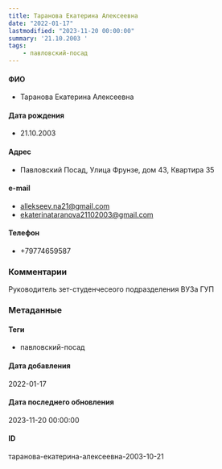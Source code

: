 ```yaml
---
title: Таранова Екатерина Алексеевна
date: "2022-01-17"
lastmodified: "2023-11-20 00:00:00"
summary: '21.10.2003 '
tags: 
    - павловский-посад
---
```

<!--# pp1-->
<!--## Фигурант-->
<!--### Личные данные-->
#### ФИО
- Таранова Екатерина Алексеевна
#### Дата рождения
- 21.10.2003
#### Адрес
- Павловский Посад, Улица Фрунзе, дом 43, Квартира 35
#### e-mail
- allekseev.na21@gmail.com
-  ekaterinataranova21102003@gmail.com
#### Телефон
- +79774659587
### Комментарии
Руководитель зет-студенчесеого подразделения ВУЗа ГУП
### Метаданные
#### Теги
- павловский-посад
#### Дата добавления
2022-01-17
#### Дата последнего обновления
2023-11-20 00:00:00
#### ID
таранова-екатерина-алексеевна-2003-10-21
<!--## END;-->
